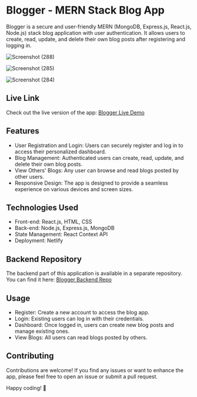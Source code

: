 # Blogger - MERN Stack Blog App

Blogger is a secure and user-friendly MERN (MongoDB, Express.js, React.js, Node.js) stack blog application with user authentication. It allows users to create, read, update, and delete their own blog posts after registering and logging in.

![Screenshot (288)](https://user-images.githubusercontent.com/85151795/218102200-7bf27a00-5439-4f02-9e25-888cf6d5731d.png)

![Screenshot (285)](https://user-images.githubusercontent.com/85151795/218102276-b3ac8d52-c476-43fb-8c65-b18120bf2876.png)

![Screenshot (284)](https://user-images.githubusercontent.com/85151795/218102323-5bb04db0-58c9-44de-a333-a7e5e6755994.png)

## Live Link
Check out the live version of the app: [Blogger Live Demo](https://mybloggerapp.netlify.app/)

## Features
- User Registration and Login: Users can securely register and log in to access their personalized dashboard.
- Blog Management: Authenticated users can create, read, update, and delete their own blog posts.
- View Others' Blogs: Any user can browse and read blogs posted by other users.
- Responsive Design: The app is designed to provide a seamless experience on various devices and screen sizes.

## Technologies Used
- Front-end: React.js, HTML, CSS
- Back-end: Node.js, Express.js, MongoDB
- State Management: React Context API
- Deployment: Netlify

## Backend Repository
The backend part of this application is available in a separate repository. You can find it here: [Blogger Backend Repo](https://github.com/Hariom510/Blogger-app-backend)

## Usage
- Register: Create a new account to access the blog app.
- Login: Existing users can log in with their credentials.
- Dashboard: Once logged in, users can create new blog posts and manage existing ones.
- View Blogs: All users can read blogs posted by others.

## Contributing
Contributions are welcome! If you find any issues or want to enhance the app, please feel free to open an issue or submit a pull request.

Happy coding! 🎉
